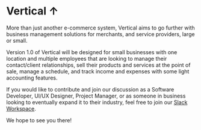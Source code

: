 # Vertical ↑

More than just another e-commerce system, Vertical aims to go further with business management solutions for merchants, and service providers, large or small.   

Version 1.0 of Vertical will be designed for small businesses with one location and multiple employees that are looking to manage their contact/client relationships, sell their products and services at the point of sale, manage a schedule, and track income and expenses with some light accounting features.

If you would like to contribute and join our discussion as a Software Developer, UI/UX Designer, Project Manager, or as someone in business looking to eventually expand it to their industry, feel free to join our [Slack Workspace](https://join.slack.com/t/verticalcrew/shared_invite/enQtOTM0Nzc4NzQwNzY4LTJlNzUyOThiMTZlNzIyYTBhOWI0Zjc2NzliZGY0N2FmMDRhYmYxZTQwN2ZhYjYwYjQ1MmI1MjMwNDA0Nzc1ODA).

We hope to see you there!
